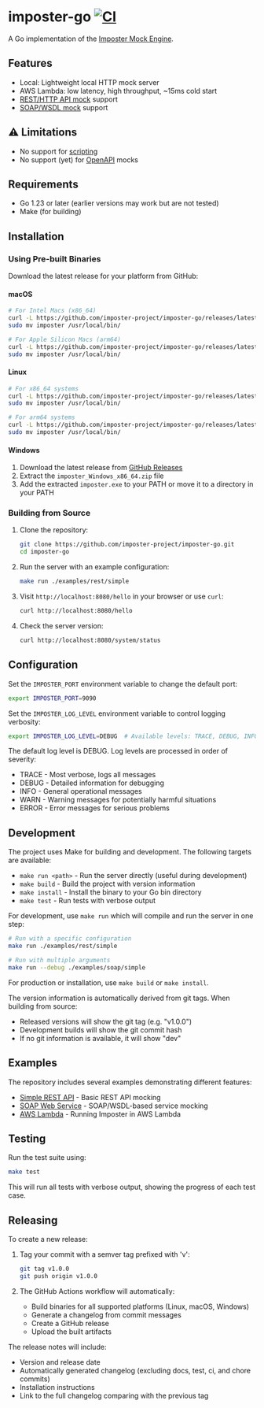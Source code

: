 # imposter-go [![CI](https://github.com/imposter-project/imposter-go/actions/workflows/ci.yml/badge.svg)](https://github.com/imposter-project/imposter-go/actions/workflows/ci.yml)

A Go implementation of the [Imposter Mock Engine](https://www.imposter.sh).

## Features

- Local: Lightweight local HTTP mock server
- AWS Lambda: low latency, high throughput, ~15ms cold start
- [REST/HTTP API mock](https://docs.imposter.sh/rest_plugin/) support
- [SOAP/WSDL mock](https://docs.imposter.sh/soap_plugin/) support

## ⚠️ Limitations

- No support for [scripting](https://docs.imposter.sh/scripting/)
- No support (yet) for [OpenAPI](https://docs.imposter.sh/openapi_plugin/) mocks

## Requirements

- Go 1.23 or later (earlier versions may work but are not tested)
- Make (for building)

## Installation

### Using Pre-built Binaries

Download the latest release for your platform from GitHub:

#### macOS

```bash
# For Intel Macs (x86_64)
curl -L https://github.com/imposter-project/imposter-go/releases/latest/download/imposter_Darwin_x86_64.tar.gz | tar xz
sudo mv imposter /usr/local/bin/

# For Apple Silicon Macs (arm64)
curl -L https://github.com/imposter-project/imposter-go/releases/latest/download/imposter_Darwin_arm64.tar.gz | tar xz
sudo mv imposter /usr/local/bin/
```

#### Linux

```bash
# For x86_64 systems
curl -L https://github.com/imposter-project/imposter-go/releases/latest/download/imposter_Linux_x86_64.tar.gz | tar xz
sudo mv imposter /usr/local/bin/

# For arm64 systems
curl -L https://github.com/imposter-project/imposter-go/releases/latest/download/imposter_Linux_arm64.tar.gz | tar xz
sudo mv imposter /usr/local/bin/
```

#### Windows

1. Download the latest release from [GitHub Releases](https://github.com/imposter-project/imposter-go/releases/latest)
2. Extract the `imposter_Windows_x86_64.zip` file
3. Add the extracted `imposter.exe` to your PATH or move it to a directory in your PATH

### Building from Source

1. Clone the repository:
   ```bash
   git clone https://github.com/imposter-project/imposter-go.git
   cd imposter-go
   ```

2. Run the server with an example configuration:
   ```bash
   make run ./examples/rest/simple
   ```

3. Visit `http://localhost:8080/hello` in your browser or use `curl`:
   ```bash
   curl http://localhost:8080/hello
   ```

4. Check the server version:
   ```bash
   curl http://localhost:8080/system/status
   ```

## Configuration

Set the `IMPOSTER_PORT` environment variable to change the default port:
```bash
export IMPOSTER_PORT=9090
```

Set the `IMPOSTER_LOG_LEVEL` environment variable to control logging verbosity:
```bash
export IMPOSTER_LOG_LEVEL=DEBUG  # Available levels: TRACE, DEBUG, INFO, WARN, ERROR
```

The default log level is DEBUG. Log levels are processed in order of severity:
- TRACE - Most verbose, logs all messages
- DEBUG - Detailed information for debugging
- INFO - General operational messages
- WARN - Warning messages for potentially harmful situations
- ERROR - Error messages for serious problems

## Development

The project uses Make for building and development. The following targets are available:

- `make run <path>` - Run the server directly (useful during development)
- `make build` - Build the project with version information
- `make install` - Install the binary to your Go bin directory
- `make test` - Run tests with verbose output

For development, use `make run` which will compile and run the server in one step:
```bash
# Run with a specific configuration
make run ./examples/rest/simple

# Run with multiple arguments
make run --debug ./examples/soap/simple
```

For production or installation, use `make build` or `make install`.

The version information is automatically derived from git tags. When building from source:
- Released versions will show the git tag (e.g. "v1.0.0")
- Development builds will show the git commit hash
- If no git information is available, it will show "dev"

## Examples

The repository includes several examples demonstrating different features:

- [Simple REST API](examples/simple) - Basic REST API mocking
- [SOAP Web Service](examples/soap/simple) - SOAP/WSDL-based service mocking
- [AWS Lambda](examples/lambda) - Running Imposter in AWS Lambda

## Testing

Run the test suite using:
```bash
make test
```

This will run all tests with verbose output, showing the progress of each test case.

## Releasing

To create a new release:

1. Tag your commit with a semver tag prefixed with 'v':
   ```bash
   git tag v1.0.0
   git push origin v1.0.0
   ```

2. The GitHub Actions workflow will automatically:
   - Build binaries for all supported platforms (Linux, macOS, Windows)
   - Generate a changelog from commit messages
   - Create a GitHub release
   - Upload the built artifacts

The release notes will include:
- Version and release date
- Automatically generated changelog (excluding docs, test, ci, and chore commits)
- Installation instructions
- Link to the full changelog comparing with the previous tag